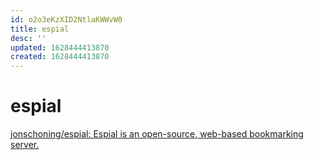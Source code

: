 ```yaml
---
id: o2o3eKzXID2NtlaKWWvW0
title: espial
desc: ''
updated: 1628444413870
created: 1628444413870
---
```

# espial
[jonschoning/espial: Espial is an open-source, web-based bookmarking server.](https://github.com/jonschoning/espial)
